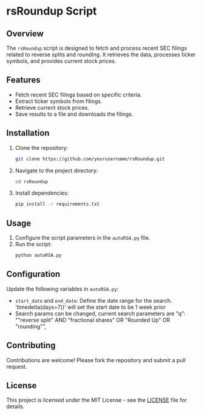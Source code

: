 # rsRoundup Script

## Overview

The `rsRoundup` script is designed to fetch and process recent SEC filings related to reverse splits and rounding. It retrieves the data, processes ticker symbols, and provides current stock prices.

## Features

- Fetch recent SEC filings based on specific criteria.
- Extract ticker symbols from filings.
- Retrieve current stock prices.
- Save results to a file and downloads the filings.

## Installation

1. Clone the repository:
    ```bash
    git clone https://github.com/yourusername/rsRoundup.git
    ```

2. Navigate to the project directory:
    ```bash
    cd rsRoundup
    ```

3. Install dependencies:
    ```bash
    pip install -r requirements.txt
    ```

## Usage

1. Configure the script parameters in the `autoRSA.py` file.
2. Run the script:
    ```bash
    python autoRSA.py
    ```

## Configuration

Update the following variables in `autoRSA.py`:

- `start_date` and `end_date`: Define the date range for the search. 
    'timedelta(days=7))' will set the start date to be 1 week prior
- Search params can be changed, current search parameters are 
    "q": "\"reverse split\" AND \"fractional shares\" OR \"Rounded Up\" OR \"rounding\"",

## Contributing

Contributions are welcome! Please fork the repository and submit a pull request.

## License

This project is licensed under the MIT License - see the [LICENSE](LICENSE) file for details.
